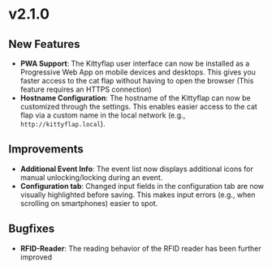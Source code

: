 # v2.1.0

## New Features
- **PWA Support**: The Kittyflap user interface can now be installed as a Progressive Web App on mobile devices and desktops. This gives you faster access to the cat flap without having to open the browser (This feature requires an HTTPS connection)
- **Hostname Configuration**: The hostname of the Kittyflap can now be customized through the settings. This enables easier access to the cat flap via a custom name in the local network (e.g., `http://kittyflap.local`).

## Improvements
- **Additional Event Info**: The event list now displays additional icons for manual unlocking/locking during an event.
- **Configuration tab**: Changed input fields in the configuration tab are now visually highlighted before saving. This makes input errors (e.g., when scrolling on smartphones) easier to spot.

## Bugfixes
- **RFID-Reader**: The reading behavior of the RFID reader has been further improved